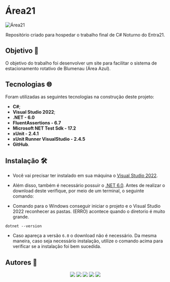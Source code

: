 # Área21

![Área21](https://user-images.githubusercontent.com/105084941/172011940-4cdc7594-5d71-4823-95c6-1d3cec75fe7e.png)

<p align="center">Repositório criado para hospedar o trabalho final de C# Noturno do Entra21.</p>

## Objetivo :dart:

O objetivo do trabalho foi desenvolver um site para facilitar o sistema de estacionamento rotativo de Blumenau (Área Azul).
  
## Tecnologias :globe_with_meridians:

Foram utilizadas as seguintes tecnologias na construção deste projeto:

* <b>C#</b>;
* <b>Visual Studio 2022</b>;
* <b>.NET  -  6.0</b>
* <b>FluentAssertions - 6.7</b>
* <b>Microsoft NET Test Sdk - 17.2</b>
* <b>xUnit - 2.4.1</b>
* <b>xUnit Runner VisualStudio - 2.4.5</b>
* <b>GitHub</b>.

## Instalação :hammer_and_wrench:

* Você vai precisar ter instalado em sua máquina o [Visual Studio 2022](https://visualstudio.microsoft.com/pt-br/downloads/).

* Além disso, também é necessário possuir o [.NET 6.0](https://dotnet.microsoft.com/en-us/download). Antes de realizar o download deste verifique, por meio de um terminal, o seguinte comando:
  
* Comando para o Windows conseguir iniciar o projeto e o Visual Studio 2022 reconhecer as pastas. (ERRO) acontece quando o diretorio é muito grande.

```
dotnet --version
```
  
* Caso apareça a versão `6.0` o download não é necessário. Da mesma maneira, caso seja necessário instalação, utilize o comando acima para verificar se a instalação foi bem sucedida.

## Autores :busts_in_silhouette:
<div align="center"> 
<a href="https://www.linkedin.com/in/kauaamaral" target="_blank"><img src="https://img.shields.io/badge/-Kauã Amaral-%230077B5?style=for-the-badge&logo=linkedin&logoColor=white" target="_blank"></a>
<a href="https://www.linkedin.com/in/claudiohr" target="_blank"><img src="https://img.shields.io/badge/-Claudio H. Raimundo-%230077B5?style=for-the-badge&logo=linkedin&logoColor=white" target="_blank"></a>
<a href="https://www.linkedin.com/in/efraim-calebe-mertens" target="_blank"><img src="https://img.shields.io/badge/-Efraim C. Mertens-%230077B5?style=for-the-badge&logo=linkedin&logoColor=white" target="_blank"></a>
<a href="https://br.linkedin.com/in/wellington-scaburri" target="_blank"><img src="https://img.shields.io/badge/-Wellington Scaburri-%230077B5?style=for-the-badge&logo=linkedin&logoColor=white" target="_blank"></a>
<a href="https://br.linkedin.com/in/leonardopokreweckysalvador?trk=public_profile_browsemap" target="_blank"><img src="https://img.shields.io/badge/-Leonardo Pokrewecky-%230077B5?style=for-the-badge&logo=linkedin&logoColor=white" target="_blank"></a>
<div>
